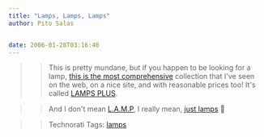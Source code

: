 ```yaml
---
title: "Lamps, Lamps, Lamps"
author: Pito Salas


date: 2006-01-28T03:16:40
---
```



>>

>> This is pretty mundane, but if you happen to be looking for a lamp, [this
is the most comprehensive](<http://www.lampsplus.com/>) collection that I've
seen on the web, on a nice site, and with reasonable prices too! It's called
[LAMPS PLUS](<http://www.lampsplus.com/>).

>>

>> And I don't mean
[L.A.M.P](<http://en.wikipedia.org/wiki/LAMP_%28software_bundle%29>), I really
mean, [just lamps](<http://en.wikipedia.org/wiki/Lamp>) 🙂

>>

>> Technorati Tags: [lamps](<http://www.technorati.com/tag/lamps>)


